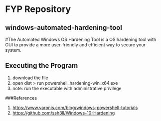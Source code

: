 # FYP Repository
## windows-automated-hardening-tool

#The Automated Windows OS Hardening Tool is a OS hardening tool with GUI to provide a more user-friendly and efficient way to secure your system. 

## Executing the Program 
1. download the file
2. open dist > run powershell_hardening-win_x64.exe
3. note: run the executable with administrative privilege

###References
1. https://www.varonis.com/blog/windows-powershell-tutorials
2. https://github.com/ssh3ll/Windows-10-Hardening
